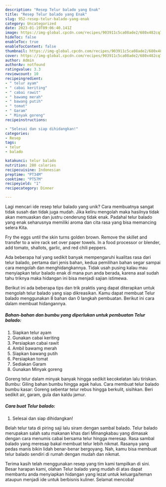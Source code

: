 ```yaml
---
description: "Resep Telur balado yang Enak"
title: "Resep Telur balado yang Enak"
slug: 952-resep-telur-balado-yang-enak
category: Uncategorized
date: 2023-01-19T09:06:40.141Z
image: https://img-global.cpcdn.com/recipes/903911c5ca08ade2/680x482cq70/telur-balado-foto-resep-utama.jpg
hideToc: false
enableToc: true
enableTocContent: false
thumbnail: https://img-global.cpcdn.com/recipes/903911c5ca08ade2/680x482cq70/telur-balado-foto-resep-utama.jpg
cover: https://img-global.cpcdn.com/recipes/903911c5ca08ade2/680x482cq70/telur-balado-foto-resep-utama.jpg
author: Admin
authorAv: notfound
ratingvalue: 3.3
reviewcount: 10
recipeingredient:
- " telur ayam"
- " cabai keriting"
- " cabai rawit"
- " bawamg merah"
- " bawang putih"
- " tomat"
- " Garam"
- " Minyak goreng"
recipeinstructions:

- "Selesai dan siap dihidangkan!"
categories:
- Resep
tags:
- telur
- balado

katakunci: telur balado 
nutrition: 280 calories
recipecuisine: Indonesian
preptime: "PT34M"
cooktime: "PT57M"
recipeyield: "1"
recipecategory: Dinner

---
```





Lagi mencari ide resep telur balado yang unik? Cara membuatnya sangat tidak susah dan tidak juga mudah. Jika keliru mengolah maka hasilnya tidak akan memuaskan dan justru cenderung tidak enak. Padahal telur balado yang enak seharusnya memiliki aroma dan cita rasa yang bisa memancing selera Kita.





Fry the eggs until the skin turns golden brown. Remove the skillet and transfer to a wire rack set over paper towels. In a food processor or blender, add tomato, shallots, garlic, and red chili peppers.

Ada beberapa hal yang sedikit banyak mempengaruhi kualitas rasa dari telur balado, pertama dari jenis bahan, kedua pemilihan bahan segar sampai cara mengolah dan menghidangkannya. Tidak usah pusing kalau mau menyiapkan telur balado enak di mana pun anda berada, karena asal sudah tahu triknya maka hidangan ini bisa menjadi sajian istimewa.






Berikut ini ada beberapa tips dan trik praktis yang dapat diterapkan untuk mengolah telur balado yang siap dikreasikan. Kamu dapat membuat Telur balado menggunakan 8 bahan dan 0 langkah pembuatan. Berikut ini cara dalam membuat hidangannya.

<!--inarticleads1-->

##### Bahan-bahan dan bumbu yang diperlukan untuk pembuatan Telur balado:

1. Siapkan  telur ayam
1. Gunakan  cabai keriting
1. Persiapkan  cabai rawit
1. Ambil  bawamg merah
1. Siapkan  bawang putih
1. Persiapkan  tomat
1. Sediakan  Garam
1. Gunakan  Minyak goreng


Goreng telur dalam minyak banyak hingga sedikit kecokelatan lalu tiriskan. Bumbu: Giling bahan bumbu hingga agak halus. Cara membuat telur balado bumbu kasar: Goreng sebentar telur rebus hingga berkulit, sisihkan. Beri sedikit air, garam, gula dan kaldu jamur. 

<!--inarticleads2-->

##### Cara buat Telur balado:


1. Selesai dan siap dihidangkan!

Belah telur tata di piring saji lalu siram dengan sambal balado. Telur balado merupakan salah satu makanan khas dari Minangkabau yang dimasak dengan cara menumis cabai bersama telur hingga meresap. Rasa sambal balado yang meresap bakal membuat telur lebih nikmat. Rasanya yang pedas manis bikin lidah benar-benar bergoyang. Nah, kamu bisa membuat telur balado sendiri di rumah dengan mudah dan nikmat. 

Terima kasih telah menggunakan resep yang tim kami tampilkan di sini. Besar harapan kami, olahan Telur balado yang mudah di atas dapat membantu anda menyiapkan hidangan yang lezat untuk keluarga/teman ataupun menjadi ide untuk berbisnis kuliner. Selamat mencoba!
